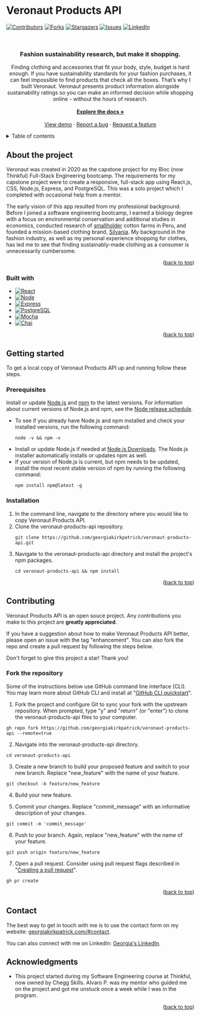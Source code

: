 # Veronaut Products API

<a name="readme-top"></a>

[![Contributors][contributors-shield]][contributors-url]
[![Forks][forks-shield]][forks-url]
[![Stargazers][stars-shield]][stars-url]
[![Issues][issues-shield]][issues-url]
[![LinkedIn][linkedin-shield]][linkedin-url]



<br />
<div align="center">
  <h3 align="center">Fashion sustainability research, but make it shopping.</h3>

  <p align="center">
    Finding clothing and accessories that fit your body, style, budget is hard enough.  If you have sustainability standards for your fashion purchases, it can feel impossible to find products that check all the boxes.  That’s why I built Veronaut.  Veronaut presents product information alongside sustainability ratings so you can make an informed decision while shopping online - without the hours of research.
    <br />
    <br />
    <a href="https://github.com/georgiakirkpatrick/veronaut-products-api/wiki"><strong>Explore the docs »</strong></a>
    <br />
    <br />
    <a href="https://georgiakirkpatrick.github.io/veronaut-products-api">View demo</a>
    ·
    <a href="https://github.com/georgiakirkpatrick/veronaut-products-api/issues">Report a bug</a>
    ·
    <a href="https://github.com/georgiakirkpatrick/veronaut-products-api/issues">Request a feature</a>
  </p>
</div>



<!-- TABLE OF CONTENTS -->
<details>
  <summary>Table of contents</summary>
  <ol>
    <li><a href="#about-the-project">About the project</a></li>
    <li><a href="#features">Features</a></li>
    <li><a href="#getting-started">Getting started</a></li>
    <li><a href="#features">Features</a></li>
    <li><a href="#contributing">Contributing</a></li>
    <li><a href="#contact">Contact</a></li>
    <li><a href="#acknowledgments">Acknowledgments</a></li>
  </ol>
</details>



## About the project
Veronaut was created in 2020 as the capstone project for my Bloc (now Thinkful) Full-Stack Engineering bootcamp.  The requirements for my capstone project were to create a responsive, full-stack app using React.js, CSS, Node.js, Express, and PostgreSQL.  This was a solo project which I completed with occasional help from a mentor.

The early vision of this app resulted from my professional background. Before I joined a software engineering bootcamp, I earned a biology degree with a focus on environmental conservation and additional studies in economics, conducted research of [smallholder](#smallholder) cotton farms in Peru, and founded a mission-based clothing brand, [Silvania](https://silvaniaperu.com).  My background in the fashion industry, as well as my personal experience shopping for clothes, has led me to see that finding sustainably-made clothing as a consumer is unnecessarily cumbersome. 

<p align="right">(<a href="#readme-top">back to top</a>)</p>

### Built with

* [![React][React.js]][React-url]
* [![Node][Node.js]][Node-url]
* [![Express][Express-shield]][Express-url]
* [![PostgreSQL][PostgreSQL-shield]][PostgreSQL-url]
* [![Mocha][Mocha-shield]][Mocha-url]
* [![Chai][Chai-shield]][Chai-url]

<p align="right">(<a href="#readme-top">back to top</a>)</p>



## Getting started

To get a local copy of Veronaut Products API up and running follow these steps.

### Prerequisites

Install or update [Node.js](https://nodejs.org/en) and [npm](https://www.npmjs.com/about) to the latest versions.  For information about current versions of Node.js and npm, see the [Node release schedule](https://nodejs.org/en/about/previous-releases).

* To see if you already have Node.js and npm installed and check your installed versions, run the following command:
  ```
  node -v && npm -v
  ```
* Install or update Node.js if needed at [Node.js Downloads](https://nodejs.org/en/download/).  The Node.js installer automatically installs or updates npm as well.
* If your version of Node.js is current, but npm needs to be updated, install the most recent stable version of npm by running the following command:
  ```
  npm install npm@latest -g
  ```

### Installation

1. In the command line, navigate to the directory where you would like to copy Veronaut Products API.
2. Clone the veronaut-products-api repository.
   ```
   git clone https://github.com/georgiakirkpatrick/veronaut-products-api.git
   ```
3. Navigate to the veronaut-products-api directory and install the project's npm packages.
   ```
   cd veronaut-products-api && npm install
   ```

<p align="right">(<a href="#readme-top">back to top</a>)</p>



## Contributing

Veronaut Products API is an open souce project.  Any contributions you make to this project are **greatly appreciated**.

If you have a suggestion about how to make Veronaut Products API better, please open an issue with the tag "enhancement". You can also fork the repo and create a pull request by following the steps below.

Don't forget to give this project a star!  Thank you!

### Fork the repository

Some of the instructions below use GitHub command line interface (CLI).  You may learn more about GitHub CLI and install at "[GitHub CLI quickstart](https://docs.github.com/en/github-cli/github-cli/quickstart)".

1. Fork the project and configure Git to sync your fork with the upstream repository.  When prompted, type "y" and "return" (or "enter") to clone the veronaut-products-api files to your computer.
```
gh repo fork https://github.com/georgiakirkpatrick/veronaut-products-api --remote=true
```
2. Navigate into the veronaut-products-api directory.  
```
cd veronaut-products-api
```
3. Create a new branch to build your proposed feature and switch to your new branch.  Replace "new_feature" with the name of your feature.
```
git checkout -b feature/new_feature
```
4. Build your new feature.  

5. Commit your changes.  Replace "commit_message" with an informative description of your changes.
 ```
 git commit -m 'commit_message'
 ```
6. Push to your branch.  Again, replace "new_feature" with the name of your feature.
```
git push origin feature/new_feature
```
7. Open a pull request.  Consider using pull request flags described in "[Creating a pull request](https://docs.github.com/en/pull-requests/collaborating-with-pull-requests/proposing-changes-to-your-work-with-pull-requests/creating-a-pull-request#creating-the-pull-request)".
```
gh pr create
```

<p align="right">(<a href="#readme-top">back to top</a>)</p>



## Contact

The best way to get in touch with me is to use the contact form on my website: [georgiakirkpatrick.com/#contact](https://georgiakirkpatrick.com/#contact).  

You can also connect with me on LinkedIn: [Georgia's LinkedIn][linkedin-url].



## Acknowledgments

* This project started during my Software Engineering course at Thinkful, now owned by Chegg Skills.  Alvaro P. was my mentor who guided me on the project and got me unstuck once a week while I was in the program.

<p align="right">(<a href="#readme-top">back to top</a>)</p>



<!-- MARKDOWN LINKS & IMAGES -->
[contributors-shield]: https://img.shields.io/github/contributors/georgiakirkpatrick/veronaut-products-api.svg?style=for-the-badge
[contributors-url]: https://github.com/georgiakirkpatrick/veronaut-products-api/graphs/contributors
[forks-shield]: https://img.shields.io/github/forks/georgiakirkpatrick/veronaut-products-api.svg?style=for-the-badge
[forks-url]: https://github.com/georgiakirkpatrick/veronaut-products-api/network/members
[stars-shield]: https://img.shields.io/github/stars/georgiakirkpatrick/veronaut-products-api.svg?style=for-the-badge
[stars-url]: https://github.com/georgiakirkpatrick/veronaut-products-api/stargazers
[issues-shield]: https://img.shields.io/github/issues/georgiakirkpatrick/veronaut-products-api.svg?style=for-the-badge
[issues-url]: https://github.com/georgiakirkpatrick/veronaut-products-api/issues
[license-shield]: https://img.shields.io/github/license/georgiakirkpatrick/veronaut-products-api.svg?style=for-the-badge
[license-url]: https://github.com/georgiakirkpatrick/veronaut-products-api/blob/master/LICENSE.txt
[linkedin-shield]: https://img.shields.io/badge/-LinkedIn-black.svg?style=for-the-badge&logo=linkedin&colorB=555
[linkedin-url]: https://linkedin.com/in/georgia-kirkpatrick
[product-screenshot]: images/screenshot.png
[React.js]: https://img.shields.io/badge/React-20232A?style=for-the-badge&logo=react&logoColor=61DAFB
[React-url]: https://reactjs.org/
[Node.js]: https://img.shields.io/badge/Node-339933?style=for-the-badge&logo=node.js&logoColor=white
[Node-url]: https://nodejs.org/en
[Express-shield]: https://img.shields.io/badge/EXPRESS-000000?style=for-the-badge&logo=express
[Express-url]: https://expressjs.com
[PostgreSQL-shield]: https://img.shields.io/badge/PostgreSQL-4169E1?style=for-the-badge&logo=postgresql&logoColor=white
[PostgreSQL-url]: https://www.postgresql.org
[Mocha-shield]: https://img.shields.io/badge/Mocha-8D6748?style=for-the-badge&logo=mocha&logoColor=white
[Mocha-url]: https://mochajs.org
[Chai-shield]: https://img.shields.io/badge/Chai-A30701?style=for-the-badge&logo=chai
[Chai-url]: https://www.chaijs.com